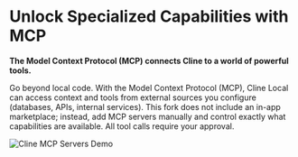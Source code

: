 # Unlock Specialized Capabilities with MCP

**The Model Context Protocol (MCP) connects Cline to a world of powerful tools.**

Go beyond local code. With the Model Context Protocol (MCP), Cline Local can access context and tools from external sources you configure (databases, APIs, internal services). This fork does not include an in-app marketplace; instead, add MCP servers manually and control exactly what capabilities are available. All tool calls require your approval.

![Cline MCP Servers Demo](https://storage.googleapis.com/cline_public_images/docs/assets/clines-mcp-servers-4_compress.webp)
